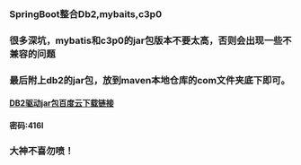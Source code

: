 ### SpringBoot整合Db2,mybaits,c3p0

### 很多深坑，mybatis和c3p0的jar包版本不要太高，否则会出现一些不兼容的问题

### 最后附上db2的jar包，放到maven本地仓库的com文件夹底下即可。


#### [DB2驱动jar包百度云下载链接](https://pan.baidu.com/s/10Vayw6Yg_7j_e4En-pPt2w)  
#### 密码:416l

### 大神不喜勿喷！